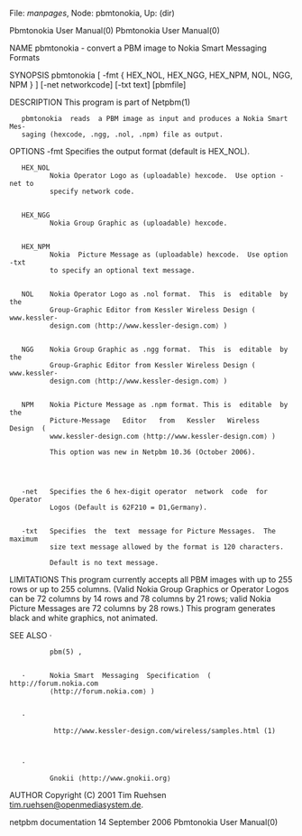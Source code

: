 File: *manpages*,  Node: pbmtonokia,  Up: (dir)

Pbmtonokia User Manual(0)                            Pbmtonokia User Manual(0)



NAME
       pbmtonokia - convert a PBM image to Nokia Smart Messaging Formats


SYNOPSIS
       pbmtonokia [ -fmt
         {
           HEX_NOL,
           HEX_NGG,
           HEX_NPM,
           NOL,
           NGG,
           NPM
         } ] [-net networkcode] [-txt text] [pbmfile]


DESCRIPTION
       This program is part of Netpbm(1)

       pbmtonokia  reads  a PBM image as input and produces a Nokia Smart Mes-
       saging (hexcode, .ngg, .nol, .npm) file as output.


OPTIONS
       -fmt   Specifies the output format (default is HEX_NOL).



       HEX_NOL
              Nokia Operator Logo as (uploadable) hexcode.  Use option -net to
              specify network code.


       HEX_NGG
              Nokia Group Graphic as (uploadable) hexcode.


       HEX_NPM
              Nokia  Picture Message as (uploadable) hexcode.  Use option -txt
              to specify an optional text message.


       NOL    Nokia Operator Logo as .nol format.  This  is  editable  by  the
              Group-Graphic Editor from Kessler Wireless Design ( www.kessler-
              design.com ⟨http://www.kessler-design.com⟩ )


       NGG    Nokia Group Graphic as .ngg format.  This  is  editable  by  the
              Group-Graphic Editor from Kessler Wireless Design ( www.kessler-
              design.com ⟨http://www.kessler-design.com⟩ )


       NPM    Nokia Picture Message as .npm format. This is  editable  by  the
              Picture-Message   Editor   from   Kessler   Wireless   Design  (
              www.kessler-design.com ⟨http://www.kessler-design.com⟩ )

              This option was new in Netpbm 10.36 (October 2006).




       -net   Specifies the 6 hex-digit operator  network  code  for  Operator
              Logos (Default is 62F210 = D1,Germany).


       -txt   Specifies  the  text  message for Picture Messages.  The maximum
              size text message allowed by the format is 120 characters.

              Default is no text message.




LIMITATIONS
       This program currently accepts all PBM images with up to 255 rows or up
       to  255  columns.  (Valid Nokia Group Graphics or Operator Logos can be
       72 columns by 14 rows and 78 columns by 21 rows;  valid  Nokia  Picture
       Messages  are 72 columns by 28 rows.)  This program generates black and
       white graphics, not animated.


SEE ALSO
       ·

              pbm(5) ,


       ·      Nokia Smart  Messaging  Specification  (  http://forum.nokia.com
              ⟨http://forum.nokia.com⟩ )


       ·

               http://www.kessler-design.com/wireless/samples.html (1)



       ·

              Gnokii ⟨http://www.gnokii.org⟩




AUTHOR
       Copyright (C) 2001 Tim Ruehsen <tim.ruehsen@openmediasystem.de>.



netpbm documentation           14 September 2006     Pbmtonokia User Manual(0)
